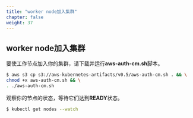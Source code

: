 ```yaml
---
title: "worker node加入集群"
chapter: false
weight: 37
---
```

## worker node加入集群

要使工作节点加入你的集群，请下载并运行**aws-auth-cm.sh**脚本。
```bash
$ aws s3 cp s3://aws-kubernetes-artifacts/v0.5/aws-auth-cm.sh . && \
chmod +x aws-auth-cm.sh && \
. ./aws-auth-cm.sh
```
观察你的节点的状态，等待它们达到**READY**状态。

```bash
$ kubectl get nodes --watch
```